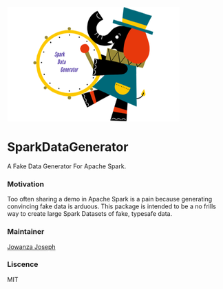 ![image](https://github.com/josep2/SparkDataGenerator/blob/master/data_generator_logo_small.png?raw=true)
# SparkDataGenerator
A Fake Data Generator For Apache Spark.


### Motivation
Too often sharing a demo in Apache Spark is a pain because generating convincing fake data is arduous. This package is intended to be a no frills way to create large Spark Datasets of fake, typesafe data. 


### Maintainer

[Jowanza Joseph](http://www.jowanza.com)

### Liscence

MIT
